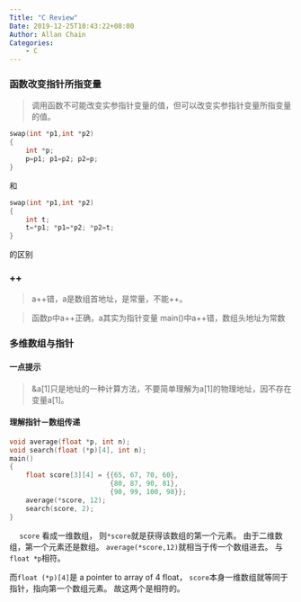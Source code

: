 ```yaml
---
Title: "C Review"
Date: 2019-12-25T10:43:22+08:00
Author: Allan Chain
Categories:
    - C
---
```

### 函数改变指针所指变量

> 调用函数不可能改变实参指针变量的值，但可以改变实参指针变量所指变量的值。

```c
swap(int *p1,int *p2)
{
    int *p;
    p=p1; p1=p2; p2=p;
}
```
和
```c
swap(int *p1,int *p2)
{
    int t;
    t=*p1; *p1=*p2; *p2=t;
}
```
的区别
### ++
> a++错，a是数组首地址，是常量，不能++。

> 函数p中a++正确，a其实为指针变量
> main()中a++错，数组头地址为常数

### 多维数组与指针
#### 一点提示
> &a[1]只是地址的一种计算方法，不要简单理解为a[1]的物理地址，因不存在变量a[1]。
#### 理解指针－数组传递
```c
void average(float *p, int n);
void search(float (*p)[4], int n);
main()
{
    float score[3][4] = {{65, 67, 70, 60},
                         {80, 87, 90, 81},
                         {90, 99, 100, 98}};
    average(*score, 12);
    search(score, 2);
}
```
　
`score` 看成一维数组，
则`*score`就是获得该数组的第一个元素。
由于二维数组，第一个元素还是数组。
`average(*score,12)`就相当于传一个数组进去。
与`float *p`相符。

而`float (*p)[4]`是 a pointer to array of 4 float，
`score`本身一维数组就等同于指针，指向第一个数组元素。
故这两个是相符的。

